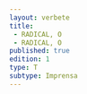 ```yaml
---
layout: verbete
title:
 - RADICAL, O
 - RADICAL, O
published: true
edition: 1  
type: T
subtype: Imprensa
---
```


